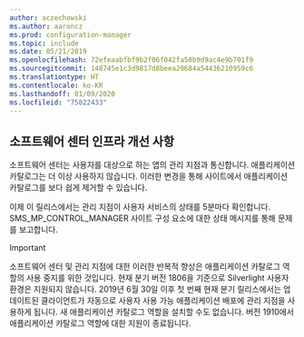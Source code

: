 ```yaml
---
author: aczechowski
ms.author: aaroncz
ms.prod: configuration-manager
ms.topic: include
ms.date: 05/21/2019
ms.openlocfilehash: 72efeaabfbf9b2f06f042fa50b9d9ac4e9b701f9
ms.sourcegitcommit: 148745e1c3d9817d8beea20684a54436210959c6
ms.translationtype: HT
ms.contentlocale: ko-KR
ms.lasthandoff: 01/09/2020
ms.locfileid: "75822433"
---
```

## <a name="bkmk_swctr"></a> 소프트웨어 센터 인프라 개선 사항

<!--3555950-->

소프트웨어 센터는 사용자를 대상으로 하는 앱의 관리 지점과 통신합니다. 애플리케이션 카탈로그는 더 이상 사용하지 않습니다. 이러한 변경을 통해 사이트에서 애플리케이션 카탈로그를 보다 쉽게 제거할 수 있습니다.

이제 이 릴리스에서는 관리 지점이 사용자 서비스의 상태를 5분마다 확인합니다. SMS_MP_CONTROL_MANAGER 사이트 구성 요소에 대한 상태 메시지를 통해 문제를 보고합니다.

> [!Important]  
> 소프트웨어 센터 및 관리 지점에 대한 이러한 반복적 향상은 애플리케이션 카탈로그 역할의 사용 중지를 위한 것입니다. 현재 분기 버전 1806을 기준으로 Silverlight 사용자 환경은 지원되지 않습니다. 2019년 6월 30일 이후 첫 번째 현재 분기 릴리스에서는 업데이트된 클라이언트가 자동으로 사용자 사용 가능 애플리케이션 배포에 관리 지점을 사용하게 됩니다. 새 애플리케이션 카탈로그 역할을 설치할 수도 없습니다. 버전 1910에서 애플리케이션 카탈로그 역할에 대한 지원이 종료됩니다.  
